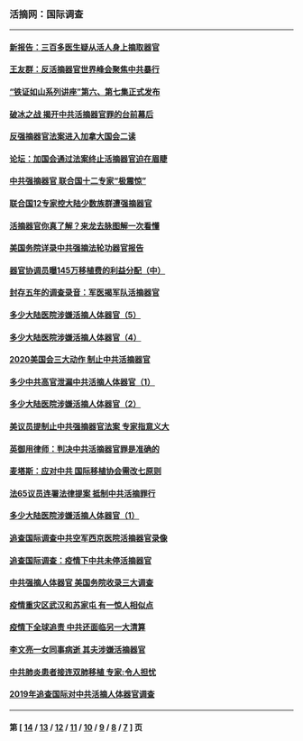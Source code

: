### 活摘网：国际调查
---
#### [新报告：三百多医生疑从活人身上摘取器官](../../pages/nf5947/n13703044.md?06210430) 
#### [王友群：反活摘器官世界峰会聚焦中共暴行](../../pages/nf5947/n13250738.md?06210430) 
#### [“铁证如山系列讲座”第六、第七集正式发布](../../pages/nf5947/n13106287.md?06210430) 
#### [破冰之战 揭开中共活摘器官罪的台前幕后](../../pages/nf5947/n13082457.md?06210430) 
#### [反强摘器官法案进入加拿大国会二读](../../pages/nf5947/n13033450.md?06210430) 
#### [论坛：加国会通过法案终止活摘器官迫在眉睫](../../pages/nf5947/n13029839.md?06210430) 
#### [中共强摘器官 联合国十二专家“极震惊”](../../pages/nf5947/n13024313.md?06210430) 
#### [联合国12专家控大陆少数族群遭强摘器官](../../pages/nf5947/n13023877.md?06210430) 
#### [活摘器官你真了解？来龙去脉图解一次看懂](../../pages/nf5947/n13013820.md?06210430) 
#### [美国务院详录中共强摘法轮功器官报告](../../pages/nf5947/n12944519.md?06210430) 
#### [器官协调员曝145万移植费的利益分配（中）](../../pages/nf5947/n12894547.md?06210430) 
#### [封存五年的调查录音：军医揭军队活摘器官](../../pages/nf5947/n12798692.md?06210430) 
#### [多少大陆医院涉嫌活摘人体器官（5）](../../pages/nf5947/n12768383.md?06210430) 
#### [多少大陆医院涉嫌活摘人体器官（4）](../../pages/nf5947/n12664434.md?06210430) 
#### [2020美国会三大动作 制止中共活摘器官](../../pages/nf5947/n12682004.md?06210430) 
#### [多少中共高官泄漏中共活摘人体器官（1）](../../pages/nf5947/n12671234.md?06210430) 
#### [多少大陆医院涉嫌活摘人体器官（2）](../../pages/nf5947/n12655589.md?06210430) 
#### [美议员提制止中共强摘器官法案 专家指意义大](../../pages/nf5947/n12630561.md?06210430) 
#### [英御用律师：判决中共活摘器官罪是准确的](../../pages/nf5947/n12580740.md?06210430) 
#### [麦塔斯：应对中共 国际移植协会需改七原则](../../pages/nf5947/n12514711.md?06210430) 
#### [法65议员连署法律提案 抵制中共活摘罪行](../../pages/nf5947/n12437047.md?06210430) 
#### [多少大陆医院涉嫌活摘人体器官（1）](../../pages/nf5947/n12414284.md?06210430) 
#### [追查国际调查中共空军西京医院活摘器官录像](../../pages/nf5947/n12348837.md?06210430) 
#### [追查国际调查：疫情下中共未停活摘器官](../../pages/nf5947/n12273415.md?06210430) 
#### [中共强摘人体器官 美国务院收录三大调查](../../pages/nf5947/n12181488.md?06210430) 
#### [疫情重灾区武汉和苏家屯 有一惊人相似点](../../pages/nf5947/n12150824.md?06210430) 
#### [疫情下全球追责 中共还面临另一大清算](../../pages/nf5947/n12070397.md?06210430) 
#### [李文亮一女同事病逝 其夫涉嫌活摘器官](../../pages/nf5947/n11957882.md?06210430) 
#### [中共肺炎患者接连双肺移植 专家:令人担忧](../../pages/nf5947/n11945516.md?06210430) 
#### [2019年追查国际对中共活摘人体器官调查](../../pages/nf5947/n11917733.md?06210430) 

---
#### 第 [ [14](./14.md?06210430) / [13](./13.md?06210430) / [12](./12.md?06210430) / [11](./11.md?06210430) / [10](./10.md?06210430) / [9](./9.md?06210430) / [8](./8.md?06210430) / [7](./7.md?06210430) ] 页
